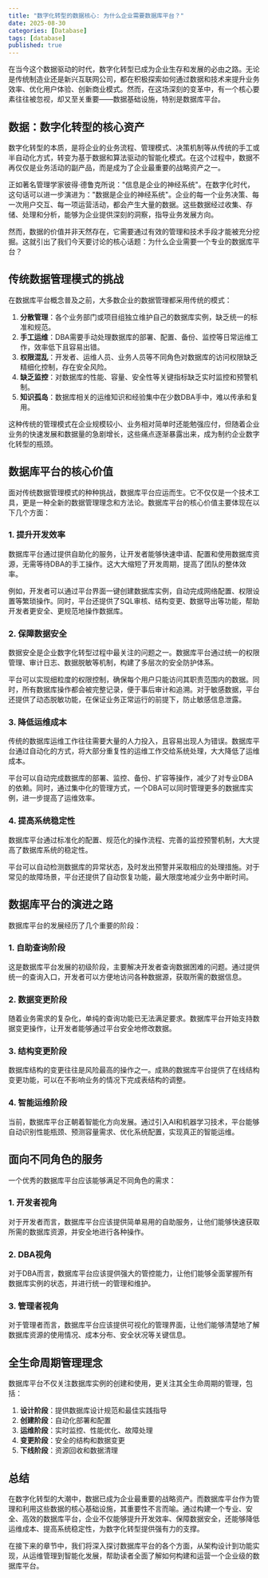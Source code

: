```yaml
---
title: "数字化转型的数据核心: 为什么企业需要数据库平台？"
date: 2025-08-30
categories: [Database]
tags: [database]
published: true
---
```

在当今这个数据驱动的时代，数字化转型已成为企业生存和发展的必由之路。无论是传统制造业还是新兴互联网公司，都在积极探索如何通过数据和技术来提升业务效率、优化用户体验、创新商业模式。然而，在这场深刻的变革中，有一个核心要素往往被忽视，却又至关重要——数据基础设施，特别是数据库平台。

## 数据：数字化转型的核心资产

数字化转型的本质，是将企业的业务流程、管理模式、决策机制等从传统的手工或半自动化方式，转变为基于数据和算法驱动的智能化模式。在这个过程中，数据不再仅仅是业务活动的副产品，而是成为了企业最重要的战略资产之一。

正如著名管理学家彼得·德鲁克所说："信息是企业的神经系统"。在数字化时代，这句话可以进一步演进为："数据是企业的神经系统"。企业的每一个业务决策、每一次用户交互、每一项运营活动，都会产生大量的数据。这些数据经过收集、存储、处理和分析，能够为企业提供深刻的洞察，指导业务发展方向。

然而，数据的价值并非天然存在，它需要通过有效的管理和技术手段才能被充分挖掘。这就引出了我们今天要讨论的核心话题：为什么企业需要一个专业的数据库平台？

## 传统数据管理模式的挑战

在数据库平台概念普及之前，大多数企业的数据管理都采用传统的模式：

1. **分散管理**：各个业务部门或项目组独立维护自己的数据库实例，缺乏统一的标准和规范。
2. **手工运维**：DBA需要手动处理数据库的部署、配置、备份、监控等日常运维工作，效率低下且容易出错。
3. **权限混乱**：开发者、运维人员、业务人员等不同角色对数据库的访问权限缺乏精细化控制，存在安全风险。
4. **缺乏监控**：对数据库的性能、容量、安全性等关键指标缺乏实时监控和预警机制。
5. **知识孤岛**：数据库相关的运维知识和经验集中在少数DBA手中，难以传承和复用。

这种传统的管理模式在企业规模较小、业务相对简单时还能勉强应付，但随着企业业务的快速发展和数据量的急剧增长，这些痛点逐渐暴露出来，成为制约企业数字化转型的瓶颈。

## 数据库平台的核心价值

面对传统数据管理模式的种种挑战，数据库平台应运而生。它不仅仅是一个技术工具，更是一种全新的数据管理理念和方法论。数据库平台的核心价值主要体现在以下几个方面：

### 1. 提升开发效率

数据库平台通过提供自助化的服务，让开发者能够快速申请、配置和使用数据库资源，无需等待DBA的手工操作。这大大缩短了开发周期，提高了团队的整体效率。

例如，开发者可以通过平台界面一键创建数据库实例，自动完成网络配置、权限设置等繁琐操作。同时，平台还提供了SQL审核、结构变更、数据导出等功能，帮助开发者更安全、更规范地操作数据库。

### 2. 保障数据安全

数据安全是企业数字化转型过程中最关注的问题之一。数据库平台通过统一的权限管理、审计日志、数据脱敏等机制，构建了多层次的安全防护体系。

平台可以实现细粒度的权限控制，确保每个用户只能访问其职责范围内的数据。同时，所有数据库操作都会被完整记录，便于事后审计和追溯。对于敏感数据，平台还提供了动态脱敏功能，在保证业务正常运行的前提下，防止敏感信息泄露。

### 3. 降低运维成本

传统的数据库运维工作往往需要大量的人力投入，且容易出现人为错误。数据库平台通过自动化的方式，将大部分重复性的运维工作交给系统处理，大大降低了运维成本。

平台可以自动完成数据库的部署、监控、备份、扩容等操作，减少了对专业DBA的依赖。同时，通过集中化的管理方式，一个DBA可以同时管理更多的数据库实例，进一步提高了运维效率。

### 4. 提高系统稳定性

数据库平台通过标准化的配置、规范化的操作流程、完善的监控预警机制，大大提高了数据库系统的稳定性。

平台可以自动检测数据库的异常状态，及时发出预警并采取相应的处理措施。对于常见的故障场景，平台还提供了自动恢复功能，最大限度地减少业务中断时间。

## 数据库平台的演进之路

数据库平台的发展经历了几个重要的阶段：

### 1. 自助查询阶段

这是数据库平台发展的初级阶段，主要解决开发者查询数据困难的问题。通过提供统一的查询入口，开发者可以方便地访问各种数据源，获取所需的数据信息。

### 2. 数据变更阶段

随着业务需求的复杂化，单纯的查询功能已无法满足要求。数据库平台开始支持数据变更操作，让开发者能够通过平台安全地修改数据。

### 3. 结构变更阶段

数据库结构的变更往往是风险最高的操作之一。成熟的数据库平台提供了在线结构变更功能，可以在不影响业务的情况下完成表结构的调整。

### 4. 智能运维阶段

当前，数据库平台正朝着智能化方向发展。通过引入AI和机器学习技术，平台能够自动识别性能瓶颈、预测容量需求、优化系统配置，实现真正的智能运维。

## 面向不同角色的服务

一个优秀的数据库平台应该能够满足不同角色的需求：

### 1. 开发者视角

对于开发者而言，数据库平台应该提供简单易用的自助服务，让他们能够快速获取所需的数据库资源，并安全地进行各种操作。

### 2. DBA视角

对于DBA而言，数据库平台应该提供强大的管控能力，让他们能够全面掌握所有数据库实例的状态，并进行统一的管理和维护。

### 3. 管理者视角

对于管理者而言，数据库平台应该提供可视化的管理界面，让他们能够清楚地了解数据库资源的使用情况、成本分布、安全状况等关键信息。

## 全生命周期管理理念

数据库平台不仅关注数据库实例的创建和使用，更关注其全生命周期的管理，包括：

1. **设计阶段**：提供数据库设计规范和最佳实践指导
2. **创建阶段**：自动化部署和配置
3. **运维阶段**：实时监控、性能优化、故障处理
4. **变更阶段**：安全的结构和数据变更
5. **下线阶段**：资源回收和数据清理

## 总结

在数字化转型的大潮中，数据已成为企业最重要的战略资产。而数据库平台作为管理和利用这些数据的核心基础设施，其重要性不言而喻。通过构建一个专业、安全、高效的数据库平台，企业不仅能够提升开发效率、保障数据安全，还能够降低运维成本、提高系统稳定性，为数字化转型提供强有力的支撑。

在接下来的章节中，我们将深入探讨数据库平台的各个方面，从架构设计到功能实现，从运维管理到智能化发展，帮助读者全面了解如何构建和运营一个企业级的数据库平台。